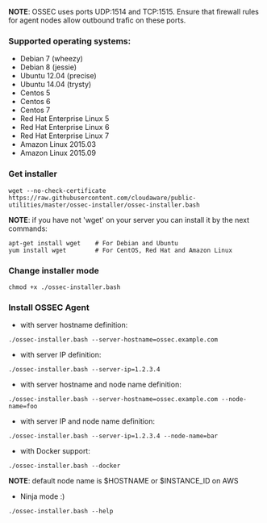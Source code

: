 **NOTE**: OSSEC uses ports UDP:1514 and TCP:1515. Ensure that firewall rules for agent nodes allow outbound trafic on these ports.

### Supported operating systems:
- Debian 7 (wheezy)
- Debian 8 (jessie)
- Ubuntu 12.04 (precise)
- Ubuntu 14.04 (trysty)
- Centos 5
- Centos 6
- Centos 7
- Red Hat Enterprise Linux 5
- Red Hat Enterprise Linux 6
- Red Hat Enterprise Linux 7
- Amazon Linux 2015.03
- Amazon Linux 2015.09

### Get installer
```
wget --no-check-certificate https://raw.githubusercontent.com/cloudaware/public-utilities/master/ossec-installer/ossec-installer.bash
```
**NOTE**: if you have not 'wget' on your server you can install it by the next commands:
```
apt-get install wget    # For Debian and Ubuntu
yum install wget        # For CentOS, Red Hat and Amazon Linux
```

### Change installer mode
```
chmod +x ./ossec-installer.bash
```

### Install OSSEC Agent
- with server hostname definition:
```
./ossec-installer.bash --server-hostname=ossec.example.com
```
- with server IP definition:
```
./ossec-installer.bash --server-ip=1.2.3.4
```
- with server hostname and node name definition:
```
./ossec-installer.bash --server-hostname=ossec.example.com --node-name=foo
```
- with server IP and node name definition:
```
./ossec-installer.bash --server-ip=1.2.3.4 --node-name=bar
```
- with Docker support:
```
./ossec-installer.bash --docker
```
**NOTE**: default node name is $HOSTNAME or $INSTANCE_ID on AWS
- Ninja mode :)
```
./ossec-installer.bash --help
```
